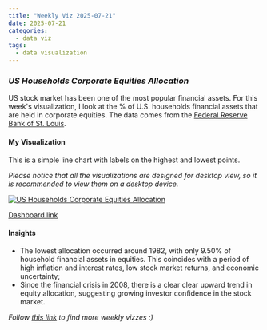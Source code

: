 ```yaml
---
title: "Weekly Viz 2025-07-21"
date: 2025-07-21
categories:
  - data viz
tags:
  - data visualization
---
```


### *US Households Corporate Equities Allocation*

US stock market has been one of the most popular financial assets. For this week's visualization, I look at the % of U.S. households financial assets that are held in corporate equities. The data comes from the [Federal Reserve Bank of St. Louis](https://fred.stlouisfed.org/series/BOGZ1FL153064486Q).  

#### My Visualization

This is a simple line chart with labels on the highest and lowest points.     

*Please notice that all the visualizations are designed for desktop view, so it is recommended to view them on a desktop device.*  

<div class='tableauPlaceholder' id='viz1753156323093' style='position: relative'>
  <noscript><a href='#'>
    <img alt='US Households Corporate Equities Allocation ' src='https:&#47;&#47;public.tableau.com&#47;static&#47;images&#47;20&#47;20250721USHouseholdsCorporateEquitiesAllocation&#47;USHouseholdsCorporateEquitiesAllocation&#47;1_rss.png' style='border: none' />
  </a></noscript>
  <object class='tableauViz'  style='display:none;'>
    <param name='host_url' value='https%3A%2F%2Fpublic.tableau.com%2F' />
    <param name='embed_code_version' value='3' />
    <param name='site_root' value='' />
    <param name='name' value='20250721USHouseholdsCorporateEquitiesAllocation&#47;USHouseholdsCorporateEquitiesAllocation' />
    <param name='tabs' value='no' />
    <param name='toolbar' value='yes' />
    <param name='static_image' value='https:&#47;&#47;public.tableau.com&#47;static&#47;images&#47;20&#47;20250721USHouseholdsCorporateEquitiesAllocation&#47;USHouseholdsCorporateEquitiesAllocation&#47;1.png' />
    <param name='animate_transition' value='yes' />
    <param name='display_static_image' value='yes' />
    <param name='display_spinner' value='yes' />
    <param name='display_overlay' value='yes' />
    <param name='display_count' value='yes' />
    <param name='language' value='en-US' />
  </object></div>          
  <script type='text/javascript'>           
    var divElement = document.getElementById('viz1753156323093');     
    var vizElement = divElement.getElementsByTagName('object')[0];        
    if ( divElement.offsetWidth > 800 ) { vizElement.style.width='800px';vizElement.style.height='627px';} else if ( divElement.offsetWidth > 500 ) { vizElement.style.width='800px';vizElement.style.height='627px';} else { vizElement.style.width='100%';vizElement.style.height='727px';}   
    var scriptElement = document.createElement('script');              
    scriptElement.src = 'https://public.tableau.com/javascripts/api/viz_v1.js';       
    vizElement.parentNode.insertBefore(scriptElement, vizElement);           
  </script>

[Dashboard link](https://public.tableau.com/views/20250721USHouseholdsCorporateEquitiesAllocation/USHouseholdsCorporateEquitiesAllocation?:language=en-US&:sid=&:redirect=auth&:display_count=n&:origin=viz_share_link)

#### Insights
* The lowest allocation occurred around 1982, with only 9.50% of household financial assets in equities. This coincides with a period of high inflation and interest rates, low stock market returns, and economic uncertainty;  
* Since the financial crisis in 2008, there is a clear clear upward trend in equity allocation, suggesting growing investor confidence in the stock market.  

*Follow [this link](https://yudong-94.github.io/personal-website/project/WeeklyViz2025/) to find more weekly vizzes :)*
